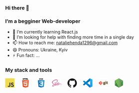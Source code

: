 ### Hi there 👋

### I’m a begginer Web-developer
- 🌱 I’m currently learning React.js
- 🤔 I’m looking for help with finding more time in a single day
- 📫 How to reach me: nataliehenda1296@gmail.com
- 😄 Pronouns: Ukraine, Kyiv
- ⚡ Fun fact: ...

<!-- ![HTML](https://img.shields.io/badge/-HTML-blue?style=for-the-badge&logo=HTML)

![JavaScript](https://img.shields.io/badge/-JavaScript-090909?style=for-the-badge&logo=JavaScript&logoColor=E9D54D)

![CSS](https://img.shields.io/badge/-CSS-090909?style=for-the-badge&logo=CSS&logoColor=E9D54D)

<img src="https://raw.githubusercontent.com/github/explore/80688e429a7d4ef2fca1e82350fe8e3517d3494d/topics/javascript/javascript.png" width="30" alt="JavaScript"/>


My stack and tools -->
### My stack and tools

<div class="conrainer" style="display: flex">
<img src="https://raw.githubusercontent.com/github/explore/80688e429a7d4ef2fca1e82350fe8e3517d3494d/topics/javascript/javascript.png" width="30" alt="JavaScript" style="padding-right: 20px;"/>
<img src="https://raw.githubusercontent.com/github/explore/80688e429a7d4ef2fca1e82350fe8e3517d3494d/topics/html/html.png" width="30" alt="HTML" style="padding-right: 20px;" />
<img src="https://raw.githubusercontent.com/github/explore/80688e429a7d4ef2fca1e82350fe8e3517d3494d/topics/css/css.png" width="30" alt="Css" style="padding-right: 20px;"/>
<img src="https://raw.githubusercontent.com/github/explore/80688e429a7d4ef2fca1e82350fe8e3517d3494d/topics/sass/sass.png" width="30" alt="SASS" style="padding-right: 20px;"/>

<img src="https://raw.githubusercontent.com/github/explore/78df643247d429f6cc873026c0622819ad797942/topics/github/github.png" width="30" alt="Github" style="padding-right: 20px;"/>
<img src="https://raw.githubusercontent.com/github/explore/80688e429a7d4ef2fca1e82350fe8e3517d3494d/topics/visual-studio-code/visual-studio-code.png" width="30" alt="visual-studio-code" style="padding-right: 20px;"/>
<img src="https://raw.githubusercontent.com/github/explore/80688e429a7d4ef2fca1e82350fe8e3517d3494d/topics/git/git.png" width="30" alt="git" style="padding-right: 20px;"/>
<img src="https://raw.githubusercontent.com/github/explore/80688e429a7d4ef2fca1e82350fe8e3517d3494d/topics/nodejs/nodejs.png
" width="30" alt="nodejs" style="padding-right: 20px;"/>

</div>

